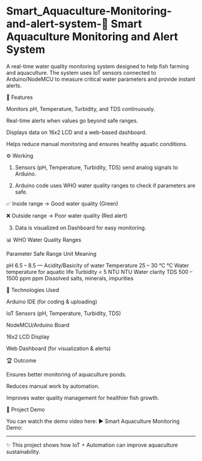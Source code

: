 # Smart_Aquaculture-Monitoring-and-alert-system-🌊 Smart Aquaculture Monitoring and Alert System

A real-time water quality monitoring system designed to help fish farming and aquaculture. The system uses IoT sensors connected to Arduino/NodeMCU to measure critical water parameters and provide instant alerts.


📌 Features

Monitors pH, Temperature, Turbidity, and TDS continuously.

Real-time alerts when values go beyond safe ranges.

Displays data on 16x2 LCD and a web-based dashboard.

Helps reduce manual monitoring and ensures healthy aquatic conditions.


⚙️ Working 

1. Sensors (pH, Temperature, Turbidity, TDS) send analog signals to Arduino.


2. Arduino code uses WHO water quality ranges to check if parameters are safe.

✅ Inside range → Good water quality (Green)

❌ Outside range → Poor water quality (Red alert)


3. Data is visualized on Dashboard for easy monitoring.


📊 WHO Water Quality Ranges

Parameter	Safe Range	Unit	Meaning

pH	6.5 – 8.5	—	Acidity/Basicity of water
Temperature	25 – 30 °C	°C	Water temperature for aquatic life
Turbidity	< 5 NTU	NTU	Water clarity
TDS	500 – 1500 ppm	ppm	Dissolved salts, minerals, impurities


🚀 Technologies Used

Arduino IDE (for coding & uploading)

IoT Sensors (pH, Temperature, Turbidity, TDS)

NodeMCU/Arduino Board

16x2 LCD Display

Web Dashboard (for visualization & alerts)


🏆 Outcome

Ensures better monitoring of aquaculture ponds.

Reduces manual work by automation.

Improves water quality management for healthier fish growth.

🎥 Project Demo

You can watch the demo video here:
▶️ Smart Aquaculture Monitoring Demo:


-------------------------------------------------------------------------------------------------------------------------

✨ This project shows how IoT + Automation can improve aquaculture sustainability.
